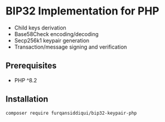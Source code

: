 # BIP32 Implementation for PHP

* Child keys derivation
* Base58Check encoding/decoding
* Secp256k1 keypair generation
* Transaction/message signing and verification

## Prerequisites

* PHP ^8.2

## Installation

`composer require furqansiddiqui/bip32-keypair-php`
